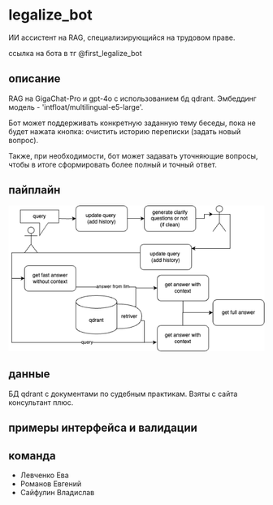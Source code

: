 # legalize_bot
ИИ ассистент на RAG, специализирующийся на трудовом праве.

ссылка на бота в тг @first_legalize_bot
## описание
RAG на GigaChat-Pro и gpt-4o с использованием бд qdrant. Эмбеддинг модель - 'intfloat/multilingual-e5-large'.

Бот может поддерживать конкретную заданную тему беседы, пока не будет нажата кнопка: очистить историю переписки (задать новый вопрос).

Также, при необходимости, бот может задавать уточняющие вопросы, чтобы в итоге сформировать более полный и точный ответ.
## пайплайн
![](https://github.com/Eva-lion/LLM_basic/blob/main/image.png)
## данные
БД qdrant с документами по судебным практикам. Взяты с сайта консультант плюс. 

## примеры интерфейса и валидации

## команда
* Левченко Ева
* Романов Евгений
* Сайфулин Владислав
